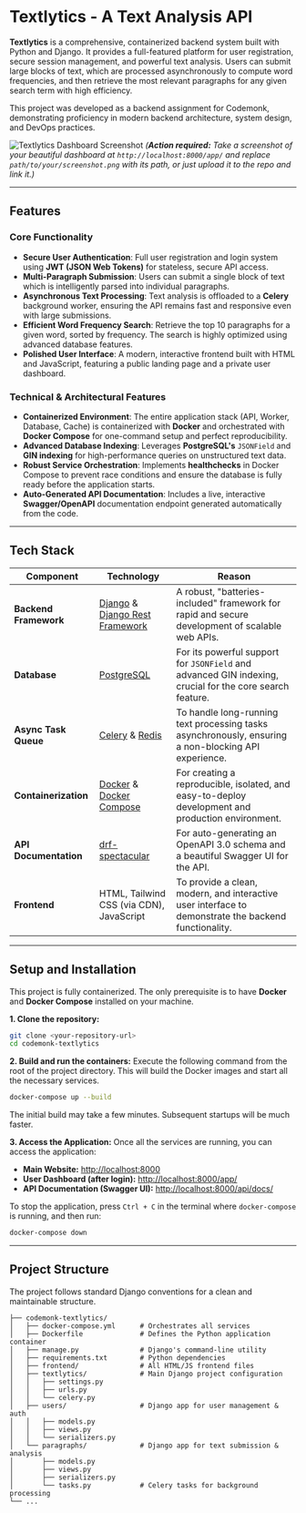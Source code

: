 # Textlytics - A Text Analysis API

**Textlytics** is a comprehensive, containerized backend system built with Python and Django. It provides a full-featured platform for user registration, secure session management, and powerful text analysis. Users can submit large blocks of text, which are processed asynchronously to compute word frequencies, and then retrieve the most relevant paragraphs for any given search term with high efficiency.

This project was developed as a backend assignment for Codemonk, demonstrating proficiency in modern backend architecture, system design, and DevOps practices.

![Textlytics Dashboard Screenshot](path/to/your/screenshot.png) 
*(**Action required:** Take a screenshot of your beautiful dashboard at `http://localhost:8000/app/` and replace `path/to/your/screenshot.png` with its path, or just upload it to the repo and link it.)*

---

## Features

### Core Functionality
- **Secure User Authentication**: Full user registration and login system using **JWT (JSON Web Tokens)** for stateless, secure API access.
- **Multi-Paragraph Submission**: Users can submit a single block of text which is intelligently parsed into individual paragraphs.
- **Asynchronous Text Processing**: Text analysis is offloaded to a **Celery** background worker, ensuring the API remains fast and responsive even with large submissions.
- **Efficient Word Frequency Search**: Retrieve the top 10 paragraphs for a given word, sorted by frequency. The search is highly optimized using advanced database features.
- **Polished User Interface**: A modern, interactive frontend built with HTML and JavaScript, featuring a public landing page and a private user dashboard.

### Technical & Architectural Features
- **Containerized Environment**: The entire application stack (API, Worker, Database, Cache) is containerized with **Docker** and orchestrated with **Docker Compose** for one-command setup and perfect reproducibility.
- **Advanced Database Indexing**: Leverages **PostgreSQL's** `JSONField` and **GIN indexing** for high-performance queries on unstructured text data.
- **Robust Service Orchestration**: Implements **healthchecks** in Docker Compose to prevent race conditions and ensure the database is fully ready before the application starts.
- **Auto-Generated API Documentation**: Includes a live, interactive **Swagger/OpenAPI** documentation endpoint generated automatically from the code.

---

## Tech Stack

| Component             | Technology                                                                                                    | Reason                                                                                                  |
| --------------------- | ------------------------------------------------------------------------------------------------------------- | ------------------------------------------------------------------------------------------------------- |
| **Backend Framework** | [Django](https://www.djangoproject.com/) & [Django Rest Framework](https://www.django-rest-framework.org/) | A robust, "batteries-included" framework for rapid and secure development of scalable web APIs.         |
| **Database**          | [PostgreSQL](https://www.postgresql.org/)                                                                     | For its powerful support for `JSONField` and advanced GIN indexing, crucial for the core search feature. |
| **Async Task Queue**  | [Celery](https://docs.celeryq.dev/) & [Redis](https://redis.io/)                                                  | To handle long-running text processing tasks asynchronously, ensuring a non-blocking API experience.      |
| **Containerization**  | [Docker](https://www.docker.com/) & [Docker Compose](https://docs.docker.com/compose/)                          | For creating a reproducible, isolated, and easy-to-deploy development and production environment.       |
| **API Documentation** | [drf-spectacular](https://drf-spectacular.readthedocs.io/)                                                    | For auto-generating an OpenAPI 3.0 schema and a beautiful Swagger UI for the API.                       |
| **Frontend**          | HTML, Tailwind CSS (via CDN), JavaScript                                                                      | To provide a clean, modern, and interactive user interface to demonstrate the backend functionality.      |

---

## Setup and Installation

This project is fully containerized. The only prerequisite is to have **Docker** and **Docker Compose** installed on your machine.

**1. Clone the repository:**
```bash
git clone <your-repository-url>
cd codemonk-textlytics
```

**2. Build and run the containers:**
Execute the following command from the root of the project directory. This will build the Docker images and start all the necessary services.
```bash
docker-compose up --build
```
The initial build may take a few minutes. Subsequent startups will be much faster.

**3. Access the Application:**
Once all the services are running, you can access the application:
- **Main Website:** [http://localhost:8000](http://localhost:8000)
- **User Dashboard (after login):** [http://localhost:8000/app/](http://localhost:8000/app/)
- **API Documentation (Swagger UI):** [http://localhost:8000/api/docs/](http://localhost:8000/api/docs/)

To stop the application, press `Ctrl + C` in the terminal where `docker-compose` is running, and then run:
```bash
docker-compose down
```

---

## Project Structure

The project follows standard Django conventions for a clean and maintainable structure.

```
├── codemonk-textlytics/
│   ├── docker-compose.yml      # Orchestrates all services
│   ├── Dockerfile              # Defines the Python application container
│   ├── manage.py               # Django's command-line utility
│   ├── requirements.txt        # Python dependencies
│   ├── frontend/               # All HTML/JS frontend files
│   ├── textlytics/             # Main Django project configuration
│   │   ├── settings.py
│   │   ├── urls.py
│   │   └── celery.py
│   ├── users/                  # Django app for user management & auth
│   │   ├── models.py
│   │   ├── views.py
│   │   └── serializers.py
│   └── paragraphs/             # Django app for text submission & analysis
│       ├── models.py
│       ├── views.py
│       ├── serializers.py
│       └── tasks.py            # Celery tasks for background processing
└── ...
```